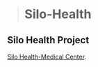> # Silo-Health

## Silo Health Project

[Silo Health-Medical Center](https://adityaraj6.github.io/Silo-Health/).

